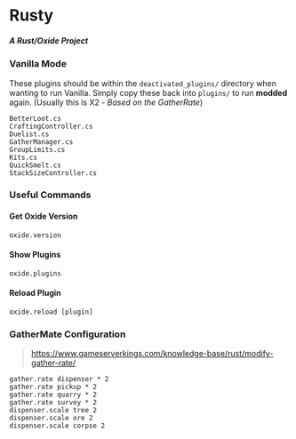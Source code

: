 # Rusty
#####  A Rust/Oxide Project

### Vanilla Mode
These plugins should be within the `deactivated_plugins/` directory when wanting to run Vanilla.
Simply copy these back into `plugins/` to run **modded** again. (Usually this is X2 - _Based on the GatherRate_)
```
BetterLoot.cs
CraftingController.cs
Duelist.cs
GatherManager.cs
GroupLimits.cs
Kits.cs
QuickSmelt.cs
StackSizeController.cs
```

### Useful Commands
#### Get Oxide Version
```
oxide.version
```
#### Show Plugins
```
oxide.plugins
```

#### Reload Plugin
```
oxide.reload [plugin]
```

### GatherMate Configuration
> https://www.gameserverkings.com/knowledge-base/rust/modify-gather-rate/
```
gather.rate dispenser * 2
gather.rate pickup * 2
gather.rate quarry * 2
gather.rate survey * 2
dispenser.scale tree 2
dispenser.scale ore 2
dispenser.scale corpse 2
```
